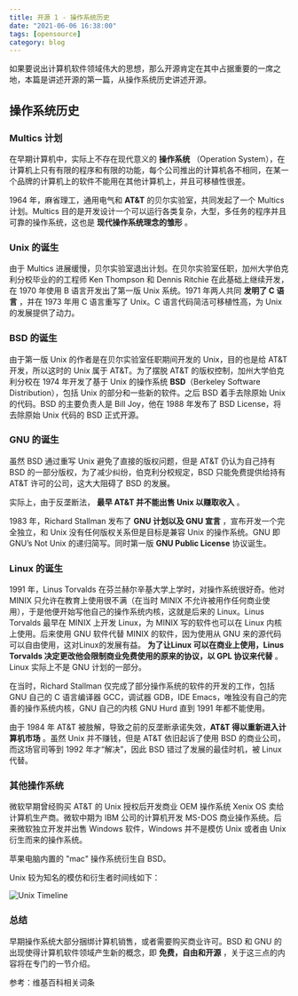 ```yaml
---
title: 开源 1 - 操作系统历史
date: "2021-06-06 16:38:00"
tags: [opensource]
category: blog
---
```


如果要说出计算机软件领域伟大的思想，那么开源肯定在其中占据重要的一席之地，本篇是讲述开源的第一篇，从操作系统历史讲述开源。

<!-- more -->

## 操作系统历史

### Multics 计划

在早期计算机中，实际上不存在现代意义的 **操作系统** （Operation System），在计算机上只有有限的程序和有限的功能，每个公司推出的计算机各不相同，在某一个品牌的计算机上的软件不能用在其他计算机上，并且可移植性很差。

1964 年，麻省理工，通用电气和 **AT&T** 的贝尔实验室，共同发起了一个 Multics 计划。Multics 目的是开发设计一个可以运行各类复杂，大型，多任务的程序并且可靠的操作系统，这也是 **现代操作系统理念的雏形** 。

### Unix 的诞生

由于 Multics 进展缓慢，贝尔实验室退出计划。在贝尔实验室任职，加州大学伯克利分校毕业的的工程师 Ken Thompson 和 Dennis Ritchie 在此基础上继续开发，在 1970 年使用 B 语言开发出了第一版 Unix 系统。1971 年两人共同 **发明了 C 语言** ，并在 1973 年用 C 语言重写了 Unix。C 语言代码简洁可移植性高，为 Unix 的发展提供了动力。

### BSD 的诞生

由于第一版 Unix 的作者是在贝尔实验室任职期间开发的 Unix，目的也是给 AT&T 开发，所以这时的 Unix 属于 AT&T。为了摆脱 AT&T 的版权控制，加州大学伯克利分校在 1974 年开发了基于 Unix 的操作系统 **BSD**（Berkeley Software Distribution），包括 Unix 的部分和一些新的软件。之后 BSD 着手去除原始 Unix 的代码。BSD 的主要负责人是 Bill Joy，他在 1988 年发布了 BSD License，将去除原始 Unix 代码的 BSD 正式开源。

### GNU 的诞生

虽然 BSD 通过重写 Unix 避免了直接的版权问题，但是 AT&T 仍认为自己持有 BSD 的一部分版权，为了减少纠纷，伯克利分校规定，BSD 只能免费提供给持有 AT&T 许可的公司，这大大阻碍了 BSD 的发展。

实际上，由于反垄断法， **最早 AT&T 并不能出售 Unix 以赚取收入** 。

1983 年，Richard Stallman 发布了 **GNU 计划以及 GNU 宣言** ，宣布开发一个完全独立，和 Unix 没有任何版权关系但是目标是兼容 Unix 的操作系统。GNU 即 GNU’s Not Unix 的递归简写。同时第一版 **GNU Public License** 协议诞生。

### Linux 的诞生

1991 年，Linus Torvalds 在芬兰赫尔辛基大学上学时，对操作系统很好奇。他对 MINIX 只允许在教育上使用很不满（在当时 MINIX 不允许被用作任何商业使用），于是他便开始写他自己的操作系统内核，这就是后来的 Linux。Linus Torvalds 最早在 MINIX 上开发 Linux，为 MINIX 写的软件也可以在 Linux 内核上使用。后来使用 GNU 软件代替 MINIX 的软件，因为使用从 GNU 来的源代码可以自由使用，这对Linux的发展有益。 **为了让Linux 可以在商业上使用，Linus Torvalds 决定更改他会限制商业免费使用的原来的协议，以 GPL 协议来代替** 。Linux 实际上不是 GNU 计划的一部分。

在当时，Richard Stallman 仅完成了部分操作系统的软件的开发的工作，包括 GNU 自己的 C 语言编译器 GCC，调试器 GDB，IDE Emacs，唯独没有自己的完善的操作系统内核，GNU 自己的内核 GNU Hurd 直到 1991 年都不能使用。

由于 1984 年 AT&T 被肢解，导致之前的反垄断承诺失效，**AT&T 得以重新进入计算机市场** 。虽然 Unix 并不赚钱，但是 AT&T 依旧起诉了使用 BSD 的商业公司，而这场官司等到 1992 年才“解决”，因此 BSD 错过了发展的最佳时机，被 Linux 代替。

### 其他操作系统

微软早期曾经购买 AT&T 的 Unix 授权后开发商业 OEM 操作系统 Xenix OS 卖给计算机生产商。微软中期为 IBM 公司的计算机开发 MS-DOS 商业操作系统。后来微软独立开发并出售 Windows 软件，Windows 并不是模仿 Unix 或者由 Unix 衍生而来的操作系统。

苹果电脑内置的 "mac" 操作系统衍生自 BSD。

Unix 较为知名的模仿和衍生者时间线如下：

![Unix Timeline](https://upload.wikimedia.org/wikipedia/commons/thumb/c/cd/Unix_timeline.en.svg/1579px-Unix_timeline.en.svg.png "candark")

### 总结

早期操作系统大部分捆绑计算机销售，或者需要购买商业许可。BSD 和 GNU 的出现使得计算机软件领域产生新的概念，即 **免费，自由和开源** ，关于这三点的内容将在专门的一节介绍。


参考：维基百科相关词条

